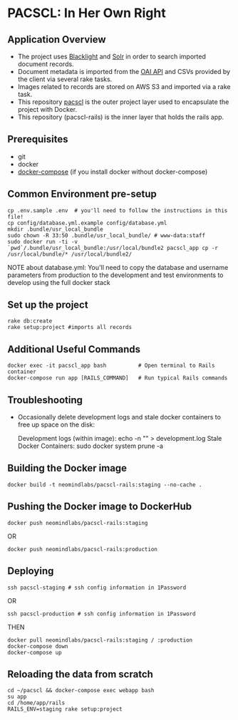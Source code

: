 # PACSCL: In Her Own Right

## Application Overview
* The project uses [Blacklight](https://github.com/projectblacklight/blacklight) and [Solr](https://lucene.apache.org/solr/) in order to search imported document records.  
* Document metadata is imported from the [OAI API](https://www.openarchives.org/) and CSVs provided by the client via several rake tasks.
* Images related to records are stored on AWS S3 and imported via a rake task.
* This repository [pacscl](https://github.com/NeomindLabs/pacscl) is the outer project layer used to encapsulate the project with Docker.
* This repository (pacscl-rails) is the inner layer that holds the rails app.

## Prerequisites

- git
- docker
- [docker-compose](https://docs.docker.com/compose/) (if you install docker without docker-compose)

## Common Environment pre-setup

    cp .env.sample .env  # you'll need to follow the instructions in this file!
    cp config/database.yml.example config/database.yml
    mkdir .bundle/usr_local_bundle
    sudo chown -R 33:50 .bundle/usr_local_bundle/ # www-data:staff
    sudo docker run -ti -v `pwd`/.bundle/usr_local_bundle:/usr/local/bundle2 pacscl_app cp -r /usr/local/bundle/* /usr/local/bundle2/

NOTE about database.yml: You'll need to copy the database and username parameters from production to the development and test environments to develop using the full docker stack

## Set up the project

    rake db:create
    rake setup:project #imports all records

## Additional Useful Commands

    docker exec -it pacscl_app bash          # Open terminal to Rails container
    docker-compose run app [RAILS_COMMAND]   # Run typical Rails commands


## Troubleshooting

- Occasionally delete development logs and stale docker containers to free up space on the disk:

    Development logs (within image): echo -n "" > development.log
    Stale Docker Containers:  sudo docker system prune -a

## Building the Docker image

    docker build -t neomindlabs/pacscl-rails:staging --no-cache .

## Pushing the Docker image to DockerHub

    docker push neomindlabs/pacscl-rails:staging
OR

    docker push neomindlabs/pacscl-rails:production

## Deploying

    ssh pacscl-staging # ssh config information in 1Password
OR

    ssh pacscl-production # ssh config information in 1Password
THEN

    docker pull neomindlabs/pacscl-rails:staging / :production
    docker-compose down
    docker-compose up

## Reloading the data from scratch

    cd ~/pacscl && docker-compose exec webapp bash
    su app
    cd /home/app/rails
    RAILS_ENV=staging rake setup:project
